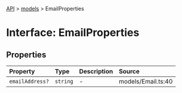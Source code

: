 [API](../../index.md) > [models](../index.md) > EmailProperties

# Interface: EmailProperties

## Properties

| Property | Type | Description | Source |
| :------ | :------ | :------ | :------ |
| `emailAddress?` | `string` | - | models/Email.ts:40 |

